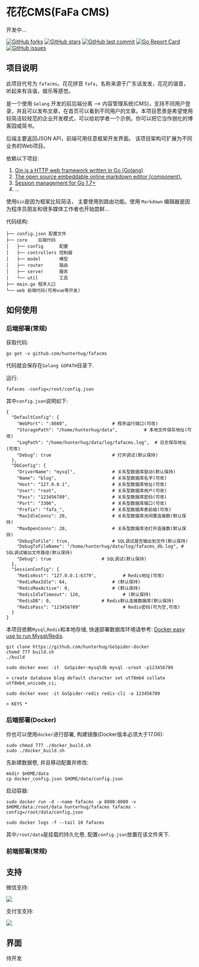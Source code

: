 # 花花CMS(FaFa CMS)

开发中...

[![GitHub forks](https://img.shields.io/github/forks/hunterhug/fafacms.svg?style=social&label=Forks)](https://github.com/hunterhug/fafacms/network)
[![GitHub stars](https://img.shields.io/github/stars/hunterhug/fafacms.svg?style=social&label=Stars)](https://github.com/hunterhug/fafacms/stargazers)
[![GitHub last commit](https://img.shields.io/github/last-commit/hunterhug/fafacms.svg)](https://github.com/hunterhug/fafacms)
[![Go Report Card](https://goreportcard.com/badge/github.com/hunterhug/fafacms)](https://goreportcard.com/report/github.com/hunterhug/fafacms)
[![GitHub issues](https://img.shields.io/github/issues/hunterhug/fafacms.svg)](https://github.com/hunterhug/fafacms/issues)


## 项目说明

此项目代号为 `fafacms`。花花拼音 `fafa`，名称来源于广东话发发，花花的谐音，听起来有诙谐，娱乐等感觉。

是一个使用 `Golang` 开发的前后端分离 --> 内容管理系统(CMS)，支持不同用户登录，并且可以发布文章，在首页可以看到不同用户的文章。本项目愿景是希望使用较简洁较规范的企业开发模式，可以给初学者一个示例。你可以把它当作弱化的博客园或简书。

后端主要返回JSON API，前端可用任意框架开发界面。 该项目架构可扩展为不同业务的Web项目。

依赖以下项目:

1. [Gin is a HTTP web framework written in Go (Golang)](https://github.com/gin-gonic/gin)
2. [The open source embeddable online markdown editor (component).](https://github.com/pandao/editor.md)
3. [Session management for Go 1.7+](https://github.com/alexedwards/scs)
4. ...

使用`Gin`是因为框架比较简洁， 主要使用到路由功能。使用 `Markdown` 编辑器是因为程序员朋友和很多媒体工作者也开始尝鲜...

代码结构:

```
├── config.json 配置文件
├── core    后端代码
│   ├── config      配置
│   ├── controllers 控制器
│   ├── model       模型
│   ├── router      路由
│   ├── server      服务
│   └── util        工具
├── main.go 程序入口
└── web 前端代码(可用vue等开发)
```

## 如何使用

### 后端部署(常规)

获取代码:

```
go get -v github.com/hunterhug/fafacms
```

代码就会保存在`Golang GOPATH`目录下.

运行:

```
fafacms -config=/root/config.json
```

其中`config.json`说明如下:

```
{
  "DefaultConfig": {
    "WebPort": ":8080", 				# 程序运行端口(可改)
    "StoragePath": "/home/hunterhug/data",  		# 本地文件保存地址(可改)
    "LogPath": "/home/hunterhug/data/log/fafacms.log", 	# 日志保存地址(可改)
    "Debug": true   					# 打开调试(默认保持)
  },
  "DbConfig": {
    "DriverName": "mysql",  			# 关系型数据库驱动(默认保持)
    "Name": "blog", 					# 关系型数据库名字(可改)
    "Host": "127.0.0.1", 				# 关系型数据库地址(可改)
    "User": "root", 					# 关系型数据库用户(可改)
    "Pass": "123456789", 				# 关系型数据库密码(可改)
    "Port": "3306", 					# 关系型数据库端口(可改)
    "Prefix": "fafa_", 					# 关系型数据库表前缀(可改)
    "MaxIdleConns": 20, 				# 关系型数据库池闲置连接数(默认保持)
    "MaxOpenConns": 20, 				# 关系型数据库池打开连接数(默认保持)
    "DebugToFile": true, 				# SQL调试是否输出到文件(默认保持)
    "DebugToFileName": "/home/hunterhug/data/log/fafacms_db.log", # SQL调试输出文件路径(默认保持)
    "Debug": true 					# SQL调试(默认保持)
  },
  "SessionConfig": {
    "RedisHost": "127.0.0.1:6379", 			# Redis地址(可改)
    "RedisMaxIdle": 64, 				# (默认保持)
    "RedisMaxActive": 0, 				# (默认保持)
    "RedisIdleTimeout": 120, 				# (默认保持)
    "RedisDB": 0, 					# Redis默认连接数据库(默认保持)
    "RedisPass": "123456789"   				# Redis密码(可为空,可改)
  }
}
```

本项目依赖`Mysql`,`Redis`和本地存储, 快速部署数据库环境请参考: [Docker easy use to run  Mysql/Redis](https://github.com/hunterhug/GoSpider-docker).

```
git clone https://github.com/hunterhug/GoSpider-docker
chomd 777 build.sh
./build

sudo docker exec -it  GoSpider-mysqldb mysql -uroot -p123456789

> create database blog default character set utf8mb4 collate utf8mb4_unicode_ci;

sudo docker exec -it GoSpider-redis redis-cli -a 123456789

> KEYS *
```

### 后端部署(Docker)

你也可以使用`docker`进行部署, 构建镜像(Docker版本必须大于17.06):

```
sudo chmod 777 ./docker_build.sh
sudo ./docker_build.sh
````

先新建数据卷, 并且移动配置并修改:

```
mkdir $HOME/data
cp docker_config.json $HOME/data/config.json
```

启动容器:

```
sudo docker run -d --name fafacms -p 8080:8080 -v $HOME/data:/root/data hunterhug/fafacms fafacms -config=/root/data/config.json

sudo docker logs -f --tail 10 fafacms
```

其中`/root/data`是挂载的持久化卷, 配置`config.json`放置在该文件夹下.

### 前端部署(常规)

## 支持

微信支持:

![](/support/weixin.jpg)

支付宝支持:

![](/support/alipay.png)


## 界面

待开发
